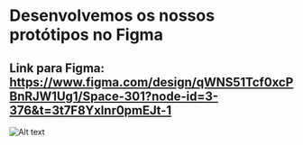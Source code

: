 # Desenvolvemos os nossos protótipos no Figma
## Link para Figma: https://www.figma.com/design/qWNS51Tcf0xcPBnRJW1Ug1/Space-301?node-id=3-376&t=3t7F8Yxlnr0pmEJt-1

![Alt text](https://github.com/detiuaveiro/ies-24-25-group-project-301/blob/imp/prototypes/prototypes/protypes.png?raw=true)
